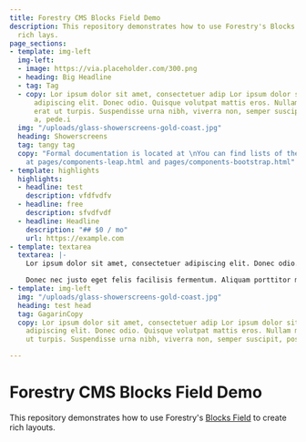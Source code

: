 ```yaml
---
title: Forestry CMS Blocks Field Demo
description: This repository demonstrates how to use Forestry's Blocks Field to create
  rich lays.
page_sections:
- template: img-left
  img-left:
  - image: https://via.placeholder.com/300.png
  - heading: Big Headline
  - tag: Tag
  - copy: Lor ipsum dolor sit amet, consectetuer adip Lor ipsum dolor sit amet, consectetuer
      adipiscing elit. Donec odio. Quisque volutpat mattis eros. Nullam malesuada
      erat ut turpis. Suspendisse urna nibh, viverra non, semper suscipit, posuere
      a, pede.i
  img: "/uploads/glass-showerscreens-gold-coast.jpg"
  heading: Showerscreens
  tag: tangy tag
  copy: "Formal documentation is located at \nYou can find lists of the styled components
    at pages/components-leap.html and pages/components-bootstrap.html"
- template: highlights
  highlights:
  - headline: test
    description: vfdfvdfv
  - headline: free
    description: sfvdfvdf
  - headline: Headline
    description: "## $0 / mo"
    url: https://example.com
- template: textarea
  textarea: |-
    Lor ipsum dolor sit amet, consectetuer adipiscing elit. Donec odio. Quisque volutpat mattis eros. Nullam malesuada erat ut turpis. Suspendisse urna nibh, viverra non, semper suscipit, posuere a, pede.

    Donec nec justo eget felis facilisis fermentum. Aliquam porttitor mauris sit amet orci. Aenean dignissim pellentesque felis.
- template: img-left
  img: "/uploads/glass-showerscreens-gold-coast.jpg"
  heading: test head
  tag: GagarinCopy
  copy: Lor ipsum dolor sit amet, consectetuer adip Lor ipsum dolor sit amet, consectetuer
    adipiscing elit. Donec odio. Quisque volutpat mattis eros. Nullam malesuada erat
    ut turpis. Suspendisse urna nibh, viverra non, semper suscipit, posuere a, pede.i

---
```

# Forestry CMS Blocks Field Demo

This repository demonstrates how to use Forestry's [Blocks Field](https://forestry.io/docs/settings/fields/#blocks) to create rich layouts.